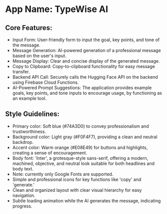 # **App Name**: TypeWise AI

## Core Features:

- Input Form: User-friendly form to input the goal, key points, and tone of the message.
- Message Generation: AI-powered generation of a professional message based on the user's input.
- Message Display: Clear and concise display of the generated message.
- Copy to Clipboard: Copy-to-clipboard functionality for easy message transfer.
- Backend API Call: Securely calls the Hugging Face API on the backend using Firebase Cloud Functions.
- AI-Powered Prompt Suggestions: The application provides example goals, key points, and tone inputs to encourage usage, by functioning as an example tool.

## Style Guidelines:

- Primary color: Soft blue (#74A3D0) to convey professionalism and trustworthiness.
- Background color: Light gray (#F0F4F7), providing a clean and neutral backdrop.
- Accent color: Warm orange (#E08E49) for buttons and highlights, creating a sense of encouragement.
- Body font: 'Inter', a grotesque-style sans-serif, offering a modern, machined, objective, and neutral look suitable for both headlines and body text.
- Note: currently only Google Fonts are supported.
- Simple and professional icons for key functions like 'copy' and 'generate.'
- Clean and organized layout with clear visual hierarchy for easy navigation.
- Subtle loading animation while the AI generates the message, indicating progress.
